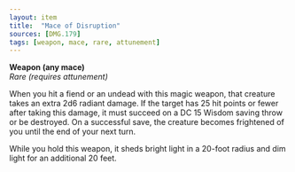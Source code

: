 ```yaml
---
layout: item
title:  "Mace of Disruption"
sources: [DMG.179]
tags: [weapon, mace, rare, attunement]
---
```


**Weapon (any mace)**  
*Rare (requires attunement)*

When you hit a fiend or an undead with this magic weapon, that creature takes an extra 2d6 radiant damage. If the target has 25 hit points or fewer after taking this damage, it must succeed on a DC 15 Wisdom saving throw or be destroyed. On a successful save, the creature becomes frightened of you until the end of your next turn.

While you hold this weapon, it sheds bright light in a 20-foot radius and dim light for an additional 20 feet.